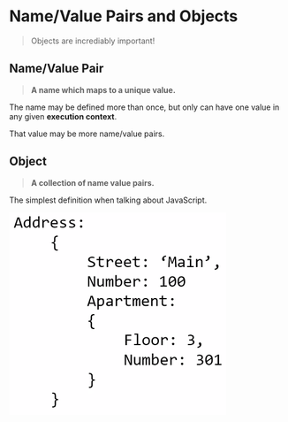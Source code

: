 # Name/Value Pairs and Objects

> Objects are incrediably important!

## Name/Value Pair

> **A name which maps to a unique value.**

The name may be defined more than once, but only can have one value in any given **execution context**.

That value may be more name/value pairs.

## Object

> **A collection of name value pairs.**

The simplest definition when talking about JavaScript.

![](image/object.png)
